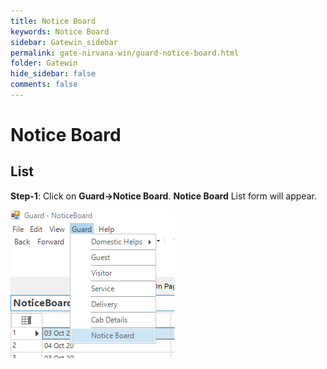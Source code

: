 ```yaml
---
title: Notice Board
keywords: Notice Board
sidebar: Gatewin_sidebar
permalink: gate-nirvana-win/guard-notice-board.html
folder: Gatewin
hide_sidebar: false
comments: false
---
```


# Notice Board

## List


**Step-1**:  Click on **Guard->Notice Board**. **Notice Board** List form will appear.

![](/images/GuardNoticeBoardListwin.png)
